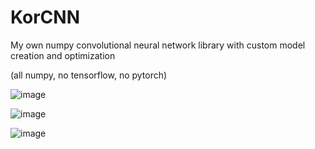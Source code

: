 # KorCNN
My own numpy convolutional neural network library with custom model creation and optimization

(all numpy, no tensorflow, no pytorch)

![image](https://user-images.githubusercontent.com/62809012/119201871-b1a46d00-ba5d-11eb-8b96-2ecf0b52b068.png)

![image](https://user-images.githubusercontent.com/62809012/119168384-d59c8a00-ba2e-11eb-96cb-694cbdf934dd.png)

![image](https://user-images.githubusercontent.com/62809012/119202103-237cb680-ba5e-11eb-89dd-8a05a35b7527.png)
